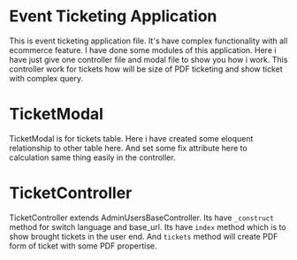 # Event Ticketing Application

This is event ticketing application file. It's have complex functionality with all ecommerce feature. I have done some modules of this application. Here i have just give one controller file and modal file to show you how i work. This controller work for tickets how will be size of PDF ticketing and show ticket with complex query.

# TicketModal

TicketModal is for tickets table. Here i have created some eloquent relationship to other table here. And set some fix attribute here to calculation same thing easily in the controller.

# TicketController

TicketController extends AdminUsersBaseController. Its have `_construct` method for switch language and base_url. Its have `index` method which is to show brought tickets in the user end. And `tickets` method will create PDF form of ticket with some PDF propertise.
